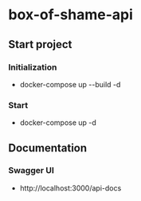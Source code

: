 # box-of-shame-api

## Start project
### Initialization
* docker-compose up --build -d

### Start
* docker-compose up -d

## Documentation
### Swagger UI
* http://localhost:3000/api-docs
